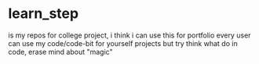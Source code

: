 # learn_step
is my repos for college project, i think i can use this for portfolio
every user can use my code/code-bit for yourself projects but try think what do in code, erase mind about "magic"
